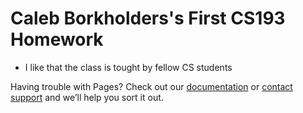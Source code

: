 # Caleb Borkholders's First CS193 Homework

- I like that the class is tought by fellow CS students



Having trouble with Pages? Check out our [documentation](https://help.github.com/categories/github-pages-basics/) or [contact support](https://github.com/contact) and we’ll help you sort it out.
